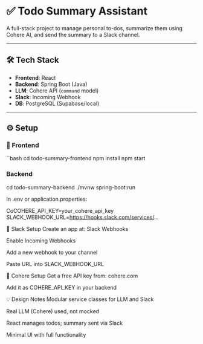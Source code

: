 # ✅ Todo Summary Assistant

A full-stack project to manage personal to-dos, summarize them using Cohere AI, and send the summary to a Slack channel.

---

## 🛠 Tech Stack

- **Frontend**: React
- **Backend**: Spring Boot (Java)
- **LLM**: Cohere API (`command` model)
- **Slack**: Incoming Webhook
- **DB**: PostgreSQL (Supabase/local)

---

## ⚙️ Setup

### 🔧 Frontend

``bash
cd todo-summary-frontend
npm install
npm start


### Backend
cd todo-summary-backend
./mvnw spring-boot:run

In .env or application.properties:

CoCOHERE_API_KEY=your_cohere_api_key
SLACK_WEBHOOK_URL=https://hooks.slack.com/services/...


🔗 Slack Setup
Create an app at: Slack Webhooks

Enable Incoming Webhooks

Add a new webhook to your channel

Paste URL into SLACK_WEBHOOK_URL

🧠 Cohere Setup
Get a free API key from: cohere.com

Add it as COHERE_API_KEY in your backend


💡 Design Notes
Modular service classes for LLM and Slack

Real LLM (Cohere) used, not mocked

React manages todos; summary sent via Slack

Minimal UI with full functionality

